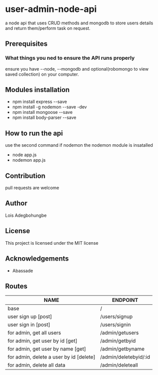 # user-admin-node-api
a node api that uses CRUD methods and mongodb to store users details and return them/perform task on request.

## Prerequisites
### What things you ned to ensure the API runs properly
ensure you have --node, --mongodb and optional(robomongo to view saved collection) on your computer.

## Modules installation
* npm install express --save
* npm install -g nodemon --save -dev
* npm install mongoose --save
* npm install body-parser --save

## How to run the api
use the second command if nodemon the nodemon module is insatalled
* node app.js
* nodemon app.js

## Contribution
pull requests are welcome

## Author
Lois Adegbohungbe

## License
This project is licensed under the MIT license

## Acknowledgements
* Abassade

## Routes
|                   NAME                         |   ENDPOINT            |
| -----------------------------------------------| ----------------------|
| base                                           |      /                |
| user sign up [post]                            | /users/signup         |
| user sign in [post]                            | /users/signin         |
| for admin, get all users                       | /admin/getusers       |
| for admin, get user by id [get]                | /admin/getbyid        |
| for admin, get user by name [get]              | /admin/getbyname      |
| for admin, delete a user by id [delete]        | /admin/deletebyid/:id |
| for admin, delete all data                     | /admin/deleteall      |
